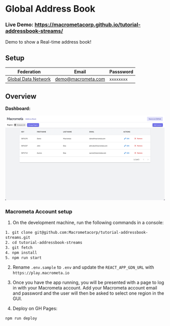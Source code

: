 # Global Address Book

### Live Demo: https://macrometacorp.github.io/tutorial-addressbook-streams/

Demo to show a Real-time address book!

## Setup

| **Federation**                                    | **Email**          | **Passsword** |
| ------------------------------------------------- | ------------------ | ------------- |
| [Global Data Network](https://play.macrometa.io/) | demo@macrometa.com | `xxxxxxxx`    |

## Overview

**Dashboard:**

![dashboard.png](dashboard.png)

### Macrometa Account setup

1. On the development machine, run the following commands in a console:

```
1. git clone git@github.com:Macrometacorp/tutorial-addressbook-streams.git
2. cd tutorial-addressbook-streams
3. git fetch
4. npm install
5. npm run start
```

2. Rename `.env.sample` to `.env` and update the `REACT_APP_GDN_URL` with `https://play.macrometa.io`

3. Once you have the app running, you will be presented with a page to log in with your Macrometa account. Add your Macrometa account email and password and the user will then be asked to select one region in the GUI.

4. Deploy on GH Pages:

```
npm run deploy
```
